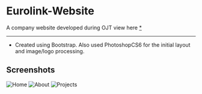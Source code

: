 # Eurolink-Website
A company website developed during OJT view here [*](https://marievyyy.github.io/Eurolink-Website/)
***
* Created using Bootstrap. Also used PhotoshopCS6 for the initial layout and image/logo processing.

## Screenshots
![Home](https://user-images.githubusercontent.com/25134135/28240784-3368b18c-69ba-11e7-8115-80bd16dad67e.png)
![About](https://user-images.githubusercontent.com/25134135/28240786-33728162-69ba-11e7-89af-06372ea82586.png)
![Projects](https://user-images.githubusercontent.com/25134135/28240785-336de562-69ba-11e7-8a6f-82228c07b22a.png)
